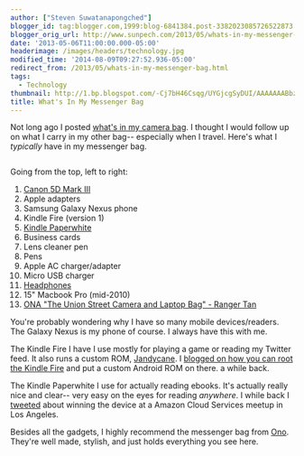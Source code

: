 ```yaml
---
author: ["Steven Suwatanapongched"]
blogger_id: tag:blogger.com,1999:blog-6841384.post-3382023085726522873
blogger_orig_url: http://www.sunpech.com/2013/05/whats-in-my-messenger-bag.html
date: '2013-05-06T11:00:00.000-05:00'
headerimage: /images/headers/technology.jpg
modified_time: '2014-08-09T09:27:52.936-05:00'
redirect_from: /2013/05/whats-in-my-messenger-bag.html
tags:
  - Technology
thumbnail: http://1.bp.blogspot.com/-Cj7bH46Csqg/UYGjcgSyDUI/AAAAAAABbz0/k62j6FJQKJU/s600/2013-05-01+at+15-16-14.jpg
title: What's In My Messenger Bag
---
```



Not long ago I posted <a href="/2013/04/whats-in-my-camera-bag">what's in my camera bag</a>. I thought I would follow up on what I carry in my other bag-- especially when I travel. Here's what I <i>typically</i> have in my messenger bag.

<img   border="0" src="http://1.bp.blogspot.com/-Cj7bH46Csqg/UYGjcgSyDUI/AAAAAAABbz0/k62j6FJQKJU/s640/2013-05-01+at+15-16-14.jpg" alt=""   />

Going from the top, left to right:
<ol>
  <li><a href="http://www.amazon.com/gp/product/B007FGYZFI/ref=as_li_ss_tl?ie=UTF8&amp;camp=1789&amp;creative=390957&amp;creativeASIN=B007FGYZFI&amp;linkCode=as2&amp;tag=sunpech-20">Canon 5D Mark III</a></li>
  <li>Apple adapters</li>
  <li>Samsung Galaxy Nexus phone</li>
  <li>Kindle Fire (version 1)</li>
  <li><a href="http://www.amazon.com/gp/product/B007OZNZG0/ref=as_li_ss_tl?ie=UTF8&amp;camp=1789&amp;creative=390957&amp;creativeASIN=B007OZNZG0&amp;linkCode=as2&amp;tag=sunpech-20">Kindle Paperwhite</a></li>
  <li>Business cards</li>
  <li>Lens cleaner pen</li>
  <li>Pens</li>
  <li>Apple AC charger/adapter</li>
  <li>Micro USB charger</li>
  <li><a href="http://www.amazon.com/gp/product/B005VP9NIO/ref=as_li_ss_tl?ie=UTF8&amp;camp=1789&amp;creative=390957&amp;creativeASIN=B005VP9NIO&amp;linkCode=as2&amp;tag=sunpech-20">Headphones</a></li>
  <li>15" Macbook Pro (mid-2010)</li>
  <li><a href="http://www.amazon.com/gp/product/B004GGA0J0/ref=as_li_ss_tl?ie=UTF8&amp;tag=sunpech-20&amp;linkCode=as2&amp;camp=1789&amp;creative=390957&amp;creativeASIN=B004GGA0J0">ONA "The Union Street Camera and Laptop Bag" - Ranger Tan</a></li>
</ol>You're probably wondering why I have so many mobile devices/readers. The Galaxy Nexus is my phone of course. I always have this with me.

The Kindle Fire I have I use mostly for playing a game or reading my Twitter feed. It also runs a custom ROM, <a href="http://forum.xda-developers.com/showthread.php?t=1766829">Jandycane</a>. I <a href="/2012/06/putting-cyanogenmod-on-kindle-fire">blogged on how you can root the Kindle Fire</a> and put a custom Android ROM on there. a while back.

The Kindle Paperwhite I use for actually reading ebooks. It's actually really nice and clear-- very easy on the eyes for reading <i>anywhere</i>. I while back I <a href="https://twitter.com/sunpech/status/304085600926060544">tweeted</a> about winning the device at a Amazon Cloud Services meetup in Los Angeles.

Besides all the gadgets, I highly recommend the messenger bag from <a href="http://www.onabags.com/">Ono</a>. They're well made, stylish, and just holds everything you see here.